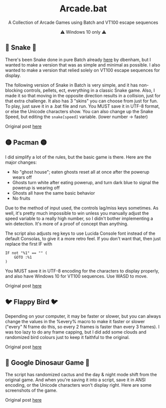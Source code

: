 <h1 align="center">Arcade.bat</h1>

<p align="center">A Collection of Arcade Games using Batch and VT100 escape sequences</p>
<p align="center">⚠️ Windows 10 only ⚠️</p>

## 🐍 Snake 🐍
There's been Snake done in pure Batch already [here](https://www.dostips.com/forum/viewtopic.php?t=4741) by dbenham, but I wanted to make a version that was as simple and minimal as possible. I also wanted to make a version that relied solely on VT100 escape sequences for display.

The following version of Snake in Batch is very simple, and it has non-blocking controls, pellets, ect, everything in a classic Snake game. Also, I made it so that moving in the opposite direction results in a collision, just for that extra challenge. It also has 3 "skins" you can choose from just for fun. To play, just save it in a .bat file and run. You MUST save it in UTF-8 format, or else the Unicode characters show. You can also change up the Snake Speed, but editing the ```snake[speed]``` variable. (lower number -> faster)

Original post [here](https://www.reddit.com/r/Batch/comments/k9hnxv/snake_in_pure_batch/)

## 🟡 Pacman 🟡
I did simplify a lot of the rules, but the basic game is there. Here are the major changes:

* No "ghost house"; eaten ghosts reset all at once after the powerup wears off
* Ghosts turn white after eating powerup, and turn dark blue to signal the powerup is wearing off
* Ghosts all have the same basic behavior
* No fruits

Due to the method of input used, the controls lag/miss keys sometimes. As well, it's pretty much impossible to win unless you manually adjust the speed variable to a really high number, so I didn't bother implementing a win detection. It's more of a proof of concept than anything.

The script also adjusts reg keys to use Lucida Console font instead of the default Consolas, to give it a more retro feel. If you don't want that, then just replace the first IF with

```Batch
IF not "%1" == "" (
    GOTO :%1
)
```
You MUST save it in UTF-8 encoding for the characters to display properly, and also have Windows 10 for VT100 sequences. Use WASD to move.

Original post [here](https://www.reddit.com/r/Batch/comments/lyj3i0/pacman_in_pure_batch/)

## 🐦 Flappy Bird 🐦
Depending on your computer, it may be faster or slower, but you can always change the values in the %every% macro to make it faster or slower ("every" N frame do this, so every 2 frames is faster than every 3 frames). I was too lazy to do any frame capping, but I did add some clouds and randomized bird colours just to keep it faithful to the original.

Original post [here](https://www.reddit.com/r/Batch/comments/pj3z18/flappy_bird_in_pure_batch/)

## 🦖 Google Dinosaur Game 🦖
The script has randomized cactus and the day & night mode shift from the original game. And when you're saving it into a script, save it in ANSI encoding, or the Unicode characters won't display right. Here are some screenshots of the game.

Original post [here](https://www.reddit.com/r/Batch/comments/g7hvng/google_dinosaur_game_in_batch/)

